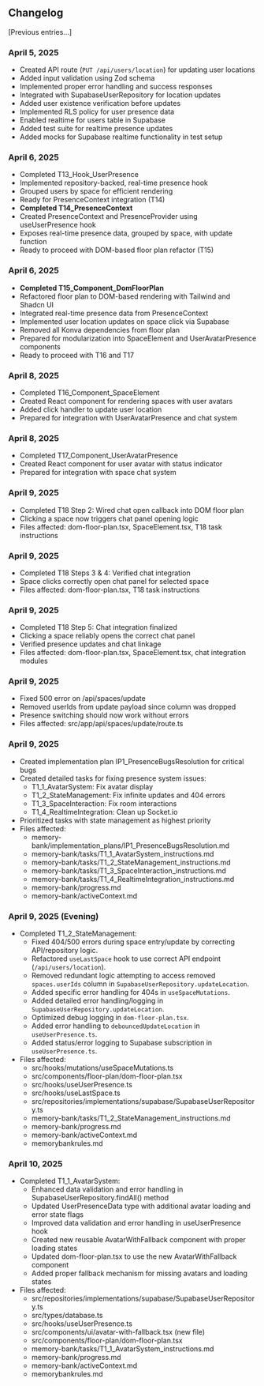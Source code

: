 ## Changelog

[Previous entries...]

### April 5, 2025
- Created API route (`PUT /api/users/location`) for updating user locations
- Added input validation using Zod schema
- Implemented proper error handling and success responses
- Integrated with SupabaseUserRepository for location updates
- Added user existence verification before updates
- Implemented RLS policy for user presence data
- Enabled realtime for users table in Supabase
- Added test suite for realtime presence updates
- Added mocks for Supabase realtime functionality in test setup

### April 6, 2025
- Completed T13_Hook_UserPresence
- Implemented repository-backed, real-time presence hook
- Grouped users by space for efficient rendering
- Ready for PresenceContext integration (T14)
- **Completed T14_PresenceContext**
- Created PresenceContext and PresenceProvider using useUserPresence hook
- Exposes real-time presence data, grouped by space, with update function
- Ready to proceed with DOM-based floor plan refactor (T15)

### April 6, 2025
- **Completed T15_Component_DomFloorPlan**
- Refactored floor plan to DOM-based rendering with Tailwind and Shadcn UI
- Integrated real-time presence data from PresenceContext
- Implemented user location updates on space click via Supabase
- Removed all Konva dependencies from floor plan
- Prepared for modularization into SpaceElement and UserAvatarPresence components
- Ready to proceed with T16 and T17

### April 8, 2025
- Completed T16_Component_SpaceElement
- Created React component for rendering spaces with user avatars
- Added click handler to update user location
- Prepared for integration with UserAvatarPresence and chat system

### April 8, 2025
- Completed T17_Component_UserAvatarPresence
- Created React component for user avatar with status indicator
- Prepared for integration with space chat system

### April 9, 2025
- Completed T18 Step 2: Wired chat open callback into DOM floor plan
- Clicking a space now triggers chat panel opening logic
- Files affected: dom-floor-plan.tsx, SpaceElement.tsx, T18 task instructions

### April 9, 2025
- Completed T18 Steps 3 & 4: Verified chat integration
- Space clicks correctly open chat panel for selected space
- Files affected: dom-floor-plan.tsx, T18 task instructions

### April 9, 2025
- Completed T18 Step 5: Chat integration finalized
- Clicking a space reliably opens the correct chat panel
- Verified presence updates and chat linkage
- Files affected: dom-floor-plan.tsx, SpaceElement.tsx, chat integration modules

### April 9, 2025
- Fixed 500 error on /api/spaces/update
- Removed userIds from update payload since column was dropped
- Presence switching should now work without errors
- Files affected: src/app/api/spaces/update/route.ts

### April 9, 2025
- Created implementation plan IP1_PresenceBugsResolution for critical bugs
- Created detailed tasks for fixing presence system issues:
  - T1_1_AvatarSystem: Fix avatar display
  - T1_2_StateManagement: Fix infinite updates and 404 errors
  - T1_3_SpaceInteraction: Fix room interactions
  - T1_4_RealtimeIntegration: Clean up Socket.io
- Prioritized tasks with state management as highest priority
- Files affected: 
  - memory-bank/implementation_plans/IP1_PresenceBugsResolution.md
  - memory-bank/tasks/T1_1_AvatarSystem_instructions.md
  - memory-bank/tasks/T1_2_StateManagement_instructions.md
  - memory-bank/tasks/T1_3_SpaceInteraction_instructions.md
  - memory-bank/tasks/T1_4_RealtimeIntegration_instructions.md
  - memory-bank/progress.md
  - memory-bank/activeContext.md

### April 9, 2025 (Evening)
- Completed T1_2_StateManagement:
  - Fixed 404/500 errors during space entry/update by correcting API/repository logic.
  - Refactored `useLastSpace` hook to use correct API endpoint (`/api/users/location`).
  - Removed redundant logic attempting to access removed `spaces.userIds` column in `SupabaseUserRepository.updateLocation`.
  - Added specific error handling for 404s in `useSpaceMutations`.
  - Added detailed error handling/logging in `SupabaseUserRepository.updateLocation`.
  - Optimized debug logging in `dom-floor-plan.tsx`.
  - Added error handling to `debouncedUpdateLocation` in `useUserPresence.ts`.
  - Added status/error logging to Supabase subscription in `useUserPresence.ts`.
- Files affected:
  - src/hooks/mutations/useSpaceMutations.ts
  - src/components/floor-plan/dom-floor-plan.tsx
  - src/hooks/useUserPresence.ts
  - src/hooks/useLastSpace.ts
  - src/repositories/implementations/supabase/SupabaseUserRepository.ts
  - memory-bank/tasks/T1_2_StateManagement_instructions.md
  - memory-bank/progress.md
  - memory-bank/activeContext.md
  - memorybankrules.md

### April 10, 2025
- Completed T1_1_AvatarSystem:
  - Enhanced data validation and error handling in SupabaseUserRepository.findAll() method
  - Updated UserPresenceData type with additional avatar loading and error state flags
  - Improved data validation and error handling in useUserPresence hook
  - Created new reusable AvatarWithFallback component with proper loading states
  - Updated dom-floor-plan.tsx to use the new AvatarWithFallback component
  - Added proper fallback mechanism for missing avatars and loading states
- Files affected:
  - src/repositories/implementations/supabase/SupabaseUserRepository.ts
  - src/types/database.ts
  - src/hooks/useUserPresence.ts
  - src/components/ui/avatar-with-fallback.tsx (new file)
  - src/components/floor-plan/dom-floor-plan.tsx
  - memory-bank/tasks/T1_1_AvatarSystem_instructions.md
  - memory-bank/progress.md
  - memory-bank/activeContext.md
  - memorybankrules.md
